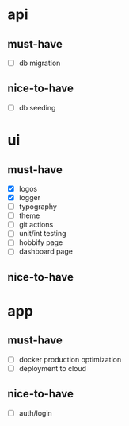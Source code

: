 # api
## must-have
- [ ] db migration
## nice-to-have
- [ ] db seeding

# ui
## must-have
- [x] logos
- [x] logger
- [ ] typography
- [ ] theme
- [ ] git actions
- [ ] unit/int testing
- [ ] hobbify page
- [ ] dashboard page
## nice-to-have

# app
## must-have
- [ ] docker production optimization
- [ ] deployment to cloud
## nice-to-have
- [ ] auth/login

